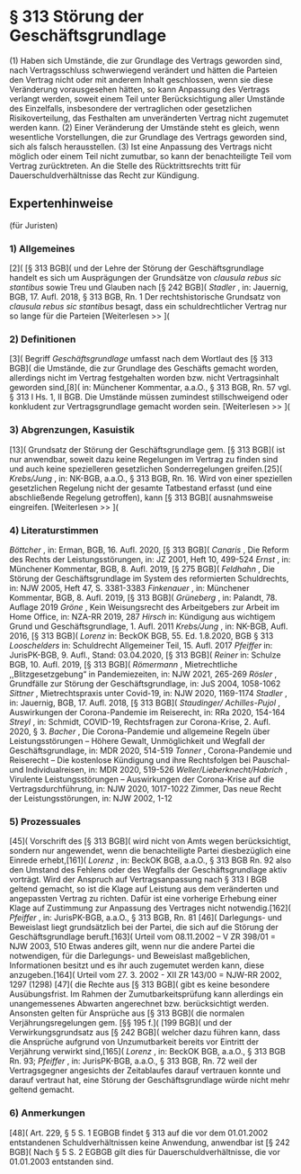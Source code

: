 # § 313 Störung der Geschäftsgrundlage
(1) Haben sich Umstände, die zur Grundlage des Vertrags geworden sind, nach Vertragsschluss schwerwiegend verändert und hätten die Parteien den Vertrag nicht oder mit anderem Inhalt geschlossen, wenn sie diese Veränderung vorausgesehen hätten, so kann Anpassung des Vertrags verlangt werden, soweit einem Teil unter Berücksichtigung aller Umstände des Einzelfalls, insbesondere der vertraglichen oder gesetzlichen Risikoverteilung, das Festhalten am unveränderten Vertrag nicht zugemutet werden kann.
(2) Einer Veränderung der Umstände steht es gleich, wenn wesentliche Vorstellungen, die zur Grundlage des Vertrags geworden sind, sich als falsch herausstellen.
(3) Ist eine Anpassung des Vertrags nicht möglich oder einem Teil nicht zumutbar, so kann der benachteiligte Teil vom Vertrag zurücktreten. An die Stelle des Rücktrittsrechts tritt für Dauerschuldverhältnisse das Recht zur Kündigung.
## Expertenhinweise
(für Juristen)
### 1) Allgemeines
[2]( [§ 313 BGB]( und der Lehre der Störung der Geschäftsgrundlage handelt es sich um Ausprägungen der Grundsätze von _clausula rebus sic stantibus_ sowie Treu und Glauben nach [§ 242 BGB]( _Stadler_ , in: Jauernig, BGB, 17. Aufl. 2018, § 313 BGB, Rn. 1 Der rechtshistorische Grundsatz von _clausula rebus sic stantibus_ besagt, dass ein schuldrechtlicher Vertrag nur so lange für die Parteien
[Weiterlesen >> ](
### 2) Definitionen
[3]( Begriff _Geschäftsgrundlage_ umfasst nach dem Wortlaut des [§ 313 BGB]( die Umstände, die zur Grundlage des Geschäfts gemacht worden, allerdings nicht im Vertrag festgehalten worden bzw. nicht Vertragsinhalt geworden sind,[8]( in: Münchener Kommentar, a.a.O., § 313 BGB, Rn. 57 vgl. § 313 I Hs. 1, II BGB. Die Umstände müssen zumindest stillschweigend oder konkludent zur Vertragsgrundlage gemacht worden sein.
[Weiterlesen >> ](
### 3) Abgrenzungen, Kasuistik
[13]( Grundsatz der Störung der Geschäftsgrundlage gem. [§ 313 BGB]( ist nur anwendbar, soweit dazu keine Regelungen im Vertrag zu finden sind und auch keine spezielleren gesetzlichen Sonderregelungen greifen.[25]( _Krebs/Jung_ , in: NK-BGB, a.a.O., § 313 BGB, Rn. 16. Wird von einer speziellen gesetzlichen Regelung nicht der gesamte Tatbestand erfasst (und eine abschließende Regelung getroffen), kann [§ 313 BGB]( ausnahmsweise eingreifen.
[Weiterlesen >> ](
### 4) Literaturstimmen
_Böttcher_ , in: Erman, BGB, 16. Aufl. 2020, [§ 313 BGB](
_Canaris_ , Die Reform des Rechts der Leistungsstörungen, in: JZ 2001, Heft 10, 499-524
_Ernst_ , in: Münchener Kommentar, BGB, 8. Aufl. 2019, [§ 275 BGB](
_Feldhahn_ , Die Störung der Geschäftsgrundlage im System des reformierten Schuldrechts, in: NJW 2005, Heft 47, S. 3381-3383
_Finkenauer_ , in: Münchener Kommentar, BGB, 8. Aufl. 2019, [§ 313 BGB](
_Grüneberg_ , in: Palandt, 78. Auflage 2019
_Gröne_ , Kein Weisungsrecht des Arbeitgebers zur Arbeit im Home Office, in: NZA-RR 2019, 287
_Hirsch_ in: Kündigung aus wichtigem Grund und Geschäftsgrundlage, 1. Aufl. 2011
_Krebs/Jung_ , in: NK-BGB, Aufl. 2016, [§ 313 BGB](
_Lorenz_ in: BeckOK BGB, 55. Ed. 1.8.2020, BGB § 313
_Looschelders_ in: Schuldrecht Allgemeiner Teil, 15. Aufl. 2017
_Pfeiffer_ in: JurisPK-BGB, 9. Aufl., Stand: 03.04.2020, [§ 313 BGB](
_Reiner_ in: Schulze BGB, 10. Aufl. 2019, [§ 313 BGB](
_Römermann_ , Mietrechtliche ,,Blitzgesetzgebung“ in Pandemiezeiten, in: NJW 2021, 265-269
_Rösler_ , Grundfälle zur Störung der Geschäftsgrundlage, in: JuS 2004, 1058-1062
_Sittner_ , Mietrechtspraxis unter Covid-19, in: NJW 2020, 1169-1174
_Stadler_ , in: Jauernig, BGB, 17. Aufl. 2018, [§ 313 BGB](
_Staudinger/ Achilles-Pujol_ , Auswirkungen der Corona-Pandemie im Reiserecht, in: RRa 2020, 154-164
_Streyl_ , in: Schmidt, COVID-19, Rechtsfragen zur Corona-Krise, 2. Aufl. 2020, § 3.
_Bacher_ , Die Corona-Pandemie und allgemeine Regeln über Leistungsstörungen – Höhere Gewalt, Unmöglichkeit und Wegfall der Geschäftsgrundlage, in: MDR 2020, 514-519
_Tonner_ , Corona-Pandemie und Reiserecht – Die kostenlose Kündigung und ihre Rechtsfolgen bei Pauschal- und Individualreisen, in: MDR 2020, 519-526
_Weller/Lieberknecht/Habrich_ , Virulente Leistungsstörungen – Auswirkungen der Corona-Krise auf die Vertragsdurchführung, in: NJW 2020, 1017-1022
Zimmer, Das neue Recht der Leistungsstörungen, in: NJW 2002, 1-12
### 5) Prozessuales
[45]( Vorschrift des [§ 313 BGB]( wird nicht von Amts wegen berücksichtigt, sondern nur angewendet, wenn die benachteiligte Partei diesbezüglich eine Einrede erhebt,[161]( _Lorenz_ , in: BeckOK BGB, a.a.O., § 313 BGB Rn. 92 also den Umstand des Fehlens oder des Wegfalls der Geschäftsgrundlage aktiv vorträgt.
Wird der Anspruch auf Vertragsanpassung nach § 313 I BGB geltend gemacht, so ist die Klage auf Leistung aus dem veränderten und angepassten Vertrag zu richten. Dafür ist eine vorherige Erhebung einer Klage auf Zustimmung zur Anpassung des Vertrages nicht notwendig.[162]( _Pfeiffer_ , in: JurisPK-BGB, a.a.O., § 313 BGB, Rn. 81
[46]( Darlegungs- und Beweislast liegt grundsätzlich bei der Partei, die sich auf die Störung der Geschäftsgrundlage beruft.[163]( Urteil vom 08.11.2002 – V ZR 398/01 = NJW 2003, 510 Etwas anderes gilt, wenn nur die andere Partei die notwendigen, für die Darlegungs- und Beweislast maßgeblichen, Informationen besitzt und es ihr auch zugemutet werden kann, diese anzugeben.[164]( Urteil vom 27. 3. 2002 - XII ZR 143/00 = NJW-RR 2002, 1297 (1298)
[47]( die Rechte aus [§ 313 BGB]( gibt es keine besondere Ausübungsfrist. Im Rahmen der Zumutbarkeitsprüfung kann allerdings ein unangemessenes Abwarten angerechnet bzw. berücksichtigt werden. Ansonsten gelten für Ansprüche aus [§ 313 BGB]( die normalen Verjährungsregelungen gem. [§§ 195 f.]( [199 BGB]( und der Verwirkungsgrundsatz aus [§ 242 BGB]( welcher dazu führen kann, dass die Ansprüche aufgrund von Unzumutbarkeit bereits vor Eintritt der Verjährung verwirkt sind,[165]( _Lorenz_ , in: BeckOK BGB, a.a.O., § 313 BGB Rn. 93; _Pfeiffer_ , in: JurisPK-BGB, a.a.O., § 313 BGB, Rn. 72 weil der Vertragsgegner angesichts der Zeitablaufes darauf vertrauen konnte und darauf vertraut hat, eine Störung der Geschäftsgrundlage würde nicht mehr geltend gemacht.
### 6) Anmerkungen
[48]( Art. 229, § 5 S. 1 EGBGB findet § 313 auf die vor dem 01.01.2002 entstandenen Schuldverhältnissen keine Anwendung, anwendbar ist [§ 242 BGB]( Nach § 5 S. 2 EGBGB gilt dies für Dauerschuldverhältnisse, die vor 01.01.2003 entstanden sind.